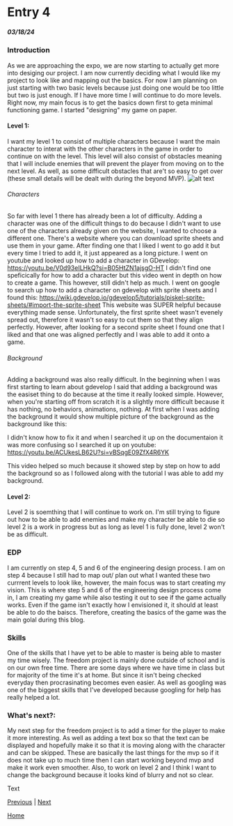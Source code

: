  # Entry 4
##### 03/18/24
### Introduction
As we are approaching the expo, we are now starting to actually get more into desiging our project. I am now currently deciding what I would like my project to look like and mapping out the basics. For now I am planning on just starting with two basic levels because just doing one would be too little but two is just enough. If I have more time I will continue to do more levels. Right now, my main focus is to get the basics down first to geta minimal functioning game. I started "designing" my game on paper.

#### Level 1:
 I want my level 1 to consist of multiple characters because I want the main character to interat with the other characters in the game in order to continue on with the level. This level will also consist of obstacles meaning that I will include enemies that will prevent the player from moving on to the next level. As well, as some difficult obstacles that are't so easy to get over (these small details will be dealt with during the beyond MVP).
 ![alt text](<Screenshot 2024-05-01 at 3.36.10 AM.png>)
###### Characters
So far with level 1 there has already been a lot of difficulty.  Adding a character was one of the difficult things to do because I didn't want to use one of the characters already given on the website, I wanted to choose a different one. There's a website where you can download sprite sheets and use them in your game. After finding one that I liked I went to go add it but every time I tried to add it, it just appeared as a long picture. I went on youtube and looked up how to add a character in GDevelop: https://youtu.be/V0d93eILHkQ?si=B05HtZN1ajsgO-HT
I didn't find one speficically for how to add a character but this video went in depth on how to create a game. This however, still didn't help as much. I went on google to search up how to add a character on gdevelop with sprite sheets and I found this: https://wiki.gdevelop.io/gdevelop5/tutorials/piskel-sprite-sheets/#import-the-sprite-sheet
This website was SUPER helpful because everything made sense. Unfortunately, the first sprite sheet wasn't evenely spread out, therefore it wasn't so easy to cut them so that they align perfectly. However, after looking for a second sprite sheet I found one that I liked and that one was aligned perfectly and I was able to add it onto a game.

###### Background
Adding a background was also really difficult. In the beginning when I was first starting to learn about gdevelop I said that adding a background was the easiset thing to do because at the time it really looked simple. However, when you're starting off from scratch it is a slightly more difficult because it has nothing, no behaviors, animations, nothing. At first when I was adding the background it would show multiple picture of the background as the background like this:

I didn't know how to fix it and when I searched it up on the documentaion it was more confusing so I searched it up on youtube: https://youtu.be/ACUkesLB62U?si=vBSqgE09ZfX4R6YK

This video helped so much because it showed step by step on how to add the background so as I followed along with the tutorial I was able to add my background.
#### Level 2:
Level 2 is soemthing that I will continue to work on. I'm still trying to figure out how to be able to add enemies and make my character be able to die so level 2 is a work in progress but as long as level 1 is fully done, level 2 won't be as difficult.


### EDP
I am currently on step 4, 5 and 6 of the engineering design process. I am on step 4 because I still had to map out/ plan out what I wanted these two currrent levels to look like, however, the main focus was to start creating my vision. This is where step 5 and 6 of the engineering design process come in, I am creating my game while also testing it out to see if the game actually works. Even if the game isn't exactly how I envisioned it, it should at least be able to do the baiscs. Therefore, creating the basics of the game was the main golal during this blog.

### Skills
One of the skills that I have yet to be able to master is being able to master my time wisely. The freedom project is mainly done outside of school and is on our own free time. There are some days where we have time in class but for majority of the time it's at home. But since it isn't being checked everyday then procrasinating becomes even easier. As well as googling was one of the biggest skills that I've developed because googling for help has really helped a lot.

### What's next?:
My next step for the freedom project is to add a timer for the player to make it more interesting. As well as adding a text box so that the text can be displayed and hopefully make it so that it is moving along with the character and can be skipped. These are basically the last things for the mvp so if it does not take up to much time then I can start working beyond mvp and make it work even smoother. Also, to work on level 2 and I think I want to change the background because it looks kind of blurry and not so clear.


Text

[Previous](entry03.md) | [Next](entry05.md)

[Home](../README.md)